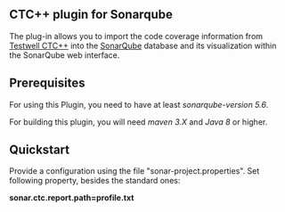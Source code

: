 ## CTC++ plugin for Sonarqube
The plug-in allows you to import the code coverage information from [Testwell CTC++](http://www.verifysoft.com/en_ctcpp.html) into the [SonarQube](https://www.sonarqube.org) database and its visualization within the SonarQube web interface.



## Prerequisites

For using this Plugin, you need to have at least *sonarqube-version 5.6*.

For building this plugin, you will need *maven 3.X* and *Java 8* or higher.

## Quickstart

Provide a configuration using the file "sonar-project.properties". Set following property, besides the standard ones:

**sonar.ctc.report.path=profile.txt**

